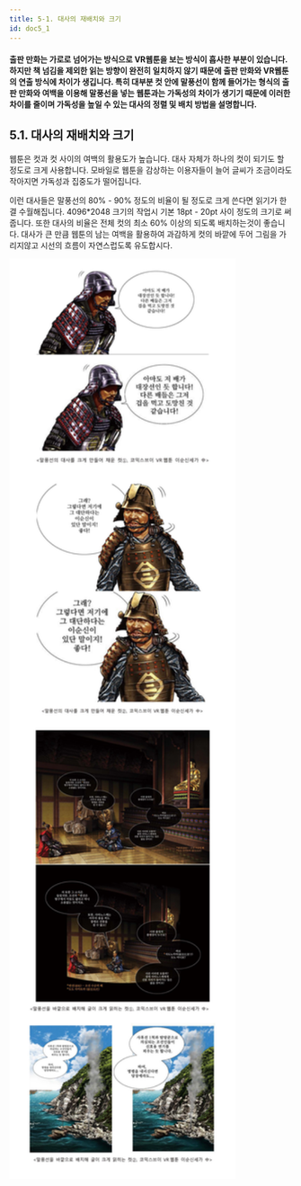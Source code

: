 ```yaml
---
title: 5-1. 대사의 재배치와 크기
id: doc5_1
---
```


#### 출판 만화는 가로로 넘어가는 방식으로 VR웹툰을 보는 방식이 흡사한 부분이 있습니다. 하지만 책 넘김을 제외한 읽는 방향이 완전히 일치하지 않기 때문에 출판 만화와 VR웹툰의 연출 방식에 차이가 생깁니다. 특히 대부분 컷 안에 말풍선이 함께 들어가는 형식의 출판 만화와 여백을 이용해 말풍선을 넣는 웹툰과는 가독성의 차이가 생기기 때문에 이러한 차이를 줄이며 가독성을 높일 수 있는 대사의 정렬 및 배치 방법을 설명합니다.

## 5.1. 대사의 재배치와 크기

웹툰은 컷과 컷 사이의 여백의 활용도가 높습니다. 대사 자체가 하나의 컷이 되기도 할 정도로 크게 사용합니다. 모바일로 웹툰을 감상하는 이용자들이 늘어 글씨가 조금이라도 작아지면 가독성과 집중도가 떨어집니다.  

이런 대사들은 말풍선의 80% - 90% 정도의 비율이 될 정도로 크게 쓴다면 읽기가 한결 수월해집니다. 4096*2048 크기의 작업시 기본 18pt - 20pt 사이 정도의 크기로 써줍니다. 또한 대사의 비율은 전체 컷의 최소 60% 이상의 되도록 배치하는것이 좋습니다. 대사가 큰 만큼 웹툰의 남는 여백을 활용하여 과감하게 컷의 바깥에 두어 그림을 가리지않고 시선의 흐름이 자연스럽도록 유도합시다.

<img src="../../images/5/5.1_1.jpg" height="80%" width="80%"/>

